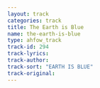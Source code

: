 ```yaml
---
layout: track
categories: track
title: The Earth is Blue
name: the-earth-is-blue
type: ahfow_track
track-id: 294
track-lyrics: 
track-author: 
track-sort: "EARTH IS BLUE"
track-original: 
---
```

